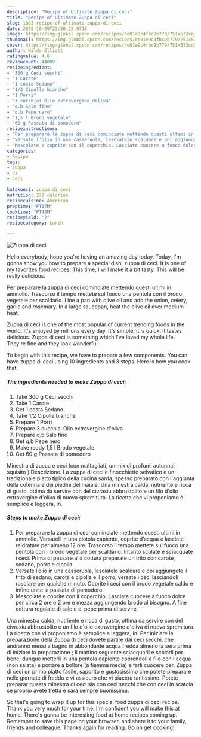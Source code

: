 ```yaml
---
description: "Recipe of Ultimate Zuppa di ceci"
title: "Recipe of Ultimate Zuppa di ceci"
slug: 1883-recipe-of-ultimate-zuppa-di-ceci
date: 2020-10-29T23:50:25.971Z
image: https://img-global.cpcdn.com/recipes/de01e9c4fbc9b779/751x532cq70/zuppa-di-ceci-recipe-main-photo.jpg
thumbnail: https://img-global.cpcdn.com/recipes/de01e9c4fbc9b779/751x532cq70/zuppa-di-ceci-recipe-main-photo.jpg
cover: https://img-global.cpcdn.com/recipes/de01e9c4fbc9b779/751x532cq70/zuppa-di-ceci-recipe-main-photo.jpg
author: Hilda Elliott
ratingvalue: 4.6
reviewcount: 44089
recipeingredient:
- "300 g Ceci secchi"
- "1 Carote"
- "1 costa Sedano"
- "1/2 Cipolle bianche"
- "1 Porri"
- "3 cucchiai Olio extravergine doliva"
- "q.b Sale fino"
- "q.b Pepe nero"
- "1,5 l Brodo vegetale"
- "60 g Passata di pomodoro"
recipeinstructions:
- "Per preparare la zuppa di ceci cominciate mettendo questi ultimi in ammollo. Versateli in una ciotola capiente, coprite d’acqua e lasciate reidratare per almeno 12 ore. Trascorso il tempo mettete sul fuoco una pentola con il brodo vegetale per scaldarlo. Intanto scolate e sciacquate i ceci. Prima di passare alla cottura preparate un trito con carote, sedano, porro e cipolla."
- "Versate l’olio in una casseruola, lasciatelo scaldare e poi aggiungete il trito di sedano, carota e cipolla e il porro, versate i ceci lasciandoli rosolare per qualche minuto. Coprite i ceci con il brodo vegetale caldo e infine unite la passata di pomodoro."
- "Mescolate e coprite con il coperchio. Lasciate cuocere a fuoco dolce per circa 2 ore o 2 ore e mezza aggiungendo brodo al bisogno. A fine cottura regolate di sale e di pepe prima di servire."
categories:
- Recipe
tags:
- zuppa
- di
- ceci

katakunci: zuppa di ceci 
nutrition: 270 calories
recipecuisine: American
preptime: "PT17M"
cooktime: "PT43M"
recipeyield: "2"
recipecategory: Lunch

---
```



![Zuppa di ceci](https://img-global.cpcdn.com/recipes/de01e9c4fbc9b779/751x532cq70/zuppa-di-ceci-recipe-main-photo.jpg)

Hello everybody, hope you're having an amazing day today. Today, I'm gonna show you how to prepare a special dish, zuppa di ceci. It is one of my favorites food recipes. This time, I will make it a bit tasty. This will be really delicious.

Per preparare la zuppa di ceci cominciate mettendo questi ultimi in ammollo. Trascorso il tempo mettete sul fuoco una pentola con il brodo vegetale per scaldarlo. Line a pan with olive oil and add the onion, celery, garlic and rosemary. In a large saucepan, heat the olive oil over medium heat.

Zuppa di ceci is one of the most popular of current trending foods in the world. It's enjoyed by millions every day. It's simple, it is quick, it tastes delicious. Zuppa di ceci is something which I've loved my whole life. They're fine and they look wonderful.


To begin with this recipe, we have to prepare a few components. You can have zuppa di ceci using 10 ingredients and 3 steps. Here is how you cook that.

<!--inarticleads1-->

##### The ingredients needed to make Zuppa di ceci:

1. Take 300 g Ceci secchi
1. Take 1 Carote
1. Get 1 costa Sedano
1. Take 1/2 Cipolle bianche
1. Prepare 1 Porri
1. Prepare 3 cucchiai Olio extravergine d&#39;oliva
1. Prepare q.b Sale fino
1. Get q.b Pepe nero
1. Make ready 1,5 l Brodo vegetale
1. Get 60 g Passata di pomodoro


Minestra di zucca e ceci (con maltagliati, un mix di profumi autunnali squisito ) Descrizione. La zuppa di ceci e finocchietto selvatico è un tradizionale piatto tipico della cucina sarda, spesso preparato con l&#39;aggiunta della cotenna e dei piedini del maiale. Una minestra calda, nutriente e ricca di gusto, ottima da servire con del civraxiu abbrustolito e un filo d&#39;olio extravergine d&#39;oliva di nuova spremitura. La ricetta che vi proponiamo è semplice e leggera, in. 

<!--inarticleads2-->

##### Steps to make Zuppa di ceci:

1. Per preparare la zuppa di ceci cominciate mettendo questi ultimi in ammollo. Versateli in una ciotola capiente, coprite d’acqua e lasciate reidratare per almeno 12 ore. Trascorso il tempo mettete sul fuoco una pentola con il brodo vegetale per scaldarlo. Intanto scolate e sciacquate i ceci. Prima di passare alla cottura preparate un trito con carote, sedano, porro e cipolla.
1. Versate l’olio in una casseruola, lasciatelo scaldare e poi aggiungete il trito di sedano, carota e cipolla e il porro, versate i ceci lasciandoli rosolare per qualche minuto. Coprite i ceci con il brodo vegetale caldo e infine unite la passata di pomodoro.
1. Mescolate e coprite con il coperchio. Lasciate cuocere a fuoco dolce per circa 2 ore o 2 ore e mezza aggiungendo brodo al bisogno. A fine cottura regolate di sale e di pepe prima di servire.


Una minestra calda, nutriente e ricca di gusto, ottima da servire con del civraxiu abbrustolito e un filo d&#39;olio extravergine d&#39;oliva di nuova spremitura. La ricetta che vi proponiamo è semplice e leggera, in. Per iniziare la preparazione della Zuppa di ceci dovete partire dai ceci secchi, che andranno messi a bagno in abbondante acqua fredda almeno la sera prima di iniziare la preparazione.; Il mattino seguente sciacquarli e scolarli per bene, dunque metterli in una pentola capiente coprendoli a filo con l&#39;acqua (non salata) e portare a bollore (a fiamma media) e farli cuocere per. Zuppa di ceci un primo piatto facile, saporito e gustosissimo che potete preparare nelle giornate di freddo e vi assicuro che vi piacerà tantissimo. Potete preparar questa minestra di ceci sia con ceci secchi che con ceci in scatola se proprio avete fretta e sarà sempre buonissima. 

So that's going to wrap it up for this special food zuppa di ceci recipe. Thank you very much for your time. I'm confident you will make this at home. There's gonna be interesting food at home recipes coming up. Remember to save this page on your browser, and share it to your family, friends and colleague. Thanks again for reading. Go on get cooking!

